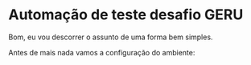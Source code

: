 # Automação de teste desafio GERU

Bom, eu vou descorrer o assunto de uma forma bem simples.

Antes de mais nada vamos a configuração do ambiente:
